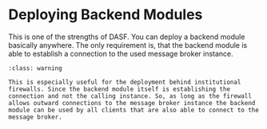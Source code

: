 # Deploying Backend Modules
This is one of the strengths of DASF. You can deploy a backend module basically anywhere. The only requirement is, that the backend module is able to establish a connection to the used message broker instance.

```{admonition} Firewalls
:class: warning

This is especially useful for the deployment behind institutional firewalls. Since the backend module itself is establishing the connection and not the calling instance. So, as long as the firewall allows outward connections to the message broker instance the backend module can be used by all clients that are also able to connect to the message broker.
```